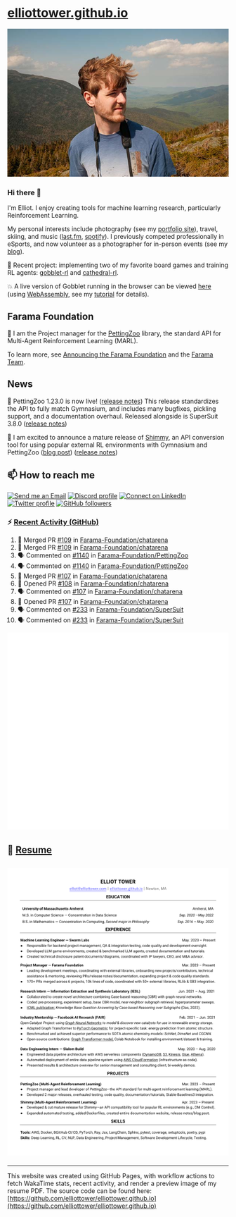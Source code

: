 # [elliottower.github.io](https://github.com/elliottower/elliottower.github.io)

[![A wild Elliot on Mt Washington](https://raw.githubusercontent.com/elliottower/elliottower.github.io/main/src/jpg/DSCF7539-600px.jpg?raw=true)](https://raw.githubusercontent.com/elliottower/elliottower.github.io/main/src/jpg/DSCF7539.jpg?raw=true)

### Hi there 👋

I'm Elliot. I enjoy creating tools for machine learning research, particularly Reinforcement Learning.

My personal interests include photography (see my [portfolio site](https://www.elliottower.com/)), travel, skiing, and music ([last.fm](https://www.last.fm/user/ajsdlfkwer), [spotify](https://open.spotify.com/user/12132818380)). I previously competed professionally in eSports, and now volunteer as a photographer for in-person events (see my [blog](https://www.elliottower.com/stories/?category=events)).

🤖 Recent project: implementing two of my favorite board games and training RL agents: [gobblet-rl](https://github.com/elliottower/gobblet-rl) and [cathedral-rl](https://github.com/elliottower/cathedral-rl). 

💥 A live version of Gobblet running in the browser can be viewed [here](https://elliottower.github.io/gobblet-rl/) (using [WebAssembly](https://webassembly.org/), see my [tutorial](https://github.com/elliottower/gobblet-rl/blob/main/tutorials/WebAssembly/web_assembly.md) for details).

## Farama Foundation

🚀 I am the Project manager for the [PettingZoo](https://github.com/Farama-Foundation/PettingZoo) library, the standard API for Multi-Agent Reinforcement Learning (MARL). 

To learn more, see [Announcing the Farama Foundation](https://farama.org/Announcing-The-Farama-Foundation) and the [Farama Team](https://farama.org/team).

## News

🎉 PettingZoo 1.23.0 is now live! ([release notes](https://github.com/Farama-Foundation/PettingZoo/releases/tag/1.23.0)) This release standardizes the API to fully match Gymnasium, and includes many bugfixes, pickling support, and a documentation overhaul. Released alongside is SuperSuit 3.8.0 ([release notes](https://github.com/Farama-Foundation/SuperSuit/releases/tag/3.8.0)) 

<!-- ![GitHub Release Date](https://img.shields.io/github/release-date/Farama-Foundation/PettingZoo) -->

🎉 I am excited to announce a mature release of [Shimmy](https://github.com/Farama-Foundation/Shimmy), an API conversion tool for using popular external RL environments with Gymnasium and PettingZoo ([blog post](https://farama.org/Announcing-Shimmy)) ([release notes](https://github.com/Farama-Foundation/Shimmy/releases/tag/v1.0.0)) 

## 📫 How to reach me

 [![Send me an Email](https://img.shields.io/badge/email-elliot%40elliottower.com-blue)](mailto:elliot@elliottower.com)
 [![Discord profile](https://img.shields.io/badge/Discord-7289DA?style=flat&logo=discord&logoColor=white)](https://discord.com/users/83091537923145728)
 [![Connect on LinkedIn](https://img.shields.io/badge/--linkedin?label=LinkedIn&logo=LinkedIn&style=social)](https://www.linkedin.com/in/elliot-tower)
 [![Twitter profile](https://img.shields.io/twitter/follow/elliottower?style=social)](https://twitter.com/ElliotTower/)
 [![GitHub followers](https://img.shields.io/github/followers/elliottower?style=social)](https://github.com/elliottower/)

### ⚡ [Recent Activity (GitHub)](https://github.com/elliottower)

<!--START_SECTION:activity-->
1. 🎉 Merged PR [#109](https://github.com/Farama-Foundation/chatarena/pull/109) in [Farama-Foundation/chatarena](https://github.com/Farama-Foundation/chatarena)
2. 🎉 Merged PR [#109](https://github.com/Farama-Foundation/chatarena/pull/109) in [Farama-Foundation/chatarena](https://github.com/Farama-Foundation/chatarena)
3. 🗣 Commented on [#1140](https://github.com/Farama-Foundation/PettingZoo/pull/1140#issuecomment-1828474509) in [Farama-Foundation/PettingZoo](https://github.com/Farama-Foundation/PettingZoo)
4. 🗣 Commented on [#1140](https://github.com/Farama-Foundation/PettingZoo/pull/1140#issuecomment-1828476643) in [Farama-Foundation/PettingZoo](https://github.com/Farama-Foundation/PettingZoo)
5. 🎉 Merged PR [#107](https://github.com/Farama-Foundation/chatarena/pull/107) in [Farama-Foundation/chatarena](https://github.com/Farama-Foundation/chatarena)
6. 💪 Opened PR [#108](https://github.com/Farama-Foundation/chatarena/pull/108) in [Farama-Foundation/chatarena](https://github.com/Farama-Foundation/chatarena)
7. 🗣 Commented on [#107](https://github.com/Farama-Foundation/chatarena/pull/107#issuecomment-1828277261) in [Farama-Foundation/chatarena](https://github.com/Farama-Foundation/chatarena)
8. 💪 Opened PR [#107](https://github.com/Farama-Foundation/chatarena/pull/107) in [Farama-Foundation/chatarena](https://github.com/Farama-Foundation/chatarena)
9. 🗣 Commented on [#233](https://github.com/Farama-Foundation/SuperSuit/pull/233#issuecomment-1828275796) in [Farama-Foundation/SuperSuit](https://github.com/Farama-Foundation/SuperSuit)
10. 🗣 Commented on [#233](https://github.com/Farama-Foundation/SuperSuit/pull/233#issuecomment-1828106072) in [Farama-Foundation/SuperSuit](https://github.com/Farama-Foundation/SuperSuit)
<!--END_SECTION:activity-->


<picture>
  <a href="https://metrics.lecoq.io/insights?user=elliottower">
   <img src="/github-metrics.svg" alt="Metrics">
  </a>
</picture>

## 📄 [Resume](https://elliottower.github.io/src/pdf/resume.pdf)

<!-- PDF-TO-MARKDOWN:START -->
![Page 1](src/png/page1.png "Page 1")
---
<!-- PDF-TO-MARKDOWN:END -->

----

This website was created using GitHub Pages, with workflow actions to fetch WakaTime stats, recent activity, and render a preview image of my resume PDF. The source code can be found here: [https://github.com/elliottower/elliottower.github.io](https://github.com/elliottower/elliottower.github.io)
